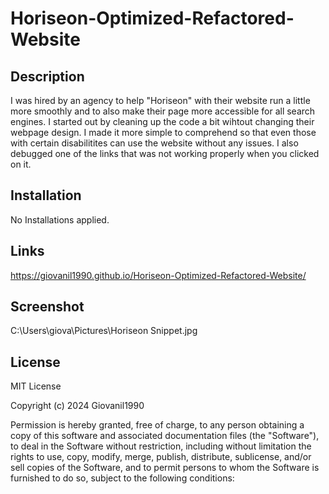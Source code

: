 # Horiseon-Optimized-Refactored-Website

## Description

I was hired by an agency to help "Horiseon" with their website run a little more smoothly and to also make their page more accessible for all search engines. I started out by cleaning up the code a bit wihtout changing their webpage design. I made it more simple to comprehend so that even those with certain disabilitites can use the website without any issues. I also debugged one of the links that was not working properly when you clicked on it. 

## Installation

No Installations applied.

## Links 

https://giovanil1990.github.io/Horiseon-Optimized-Refactored-Website/

## Screenshot

C:\Users\giova\Pictures\Horiseon Snippet.jpg

## License

MIT License

Copyright (c) 2024 Giovanil1990

Permission is hereby granted, free of charge, to any person obtaining a copy
of this software and associated documentation files (the "Software"), to deal
in the Software without restriction, including without limitation the rights
to use, copy, modify, merge, publish, distribute, sublicense, and/or sell
copies of the Software, and to permit persons to whom the Software is
furnished to do so, subject to the following conditions:
